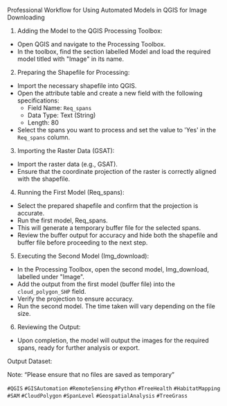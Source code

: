 Professional Workflow for Using Automated Models in QGIS for Image Downloading

 1. Adding the Model to the QGIS Processing Toolbox:
   - Open QGIS and navigate to the Processing Toolbox.
   - In the toolbox, find the section labelled Model and load the required model titled with "Image" in its name.
 
 
 2. Preparing the Shapefile for Processing:
   - Import the necessary shapefile into QGIS.
   - Open the attribute table and create a new field with the following specifications:
     - Field Name: `Req_spans`
     - Data Type: Text (String)
     - Length: 80
   - Select the spans you want to process and set the value to 'Yes' in the `Req_spans` column.
 

 3. Importing the Raster Data (GSAT):
   - Import the raster data (e.g., GSAT).
   - Ensure that the coordinate projection of the raster is correctly aligned with the shapefile.


 4. Running the First Model (Req_spans):
   - Select the prepared shapefile and confirm that the projection is accurate.
   - Run the first model, Req_spans.
  - This will generate a temporary buffer file for the selected spans.
   - Review the buffer output for accuracy and hide both the shapefile and buffer file before proceeding to the next step.
 

 5. Executing the Second Model (Img_download):
   - In the Processing Toolbox, open the second model, Img_download, labelled under "Image".
   - Add the output from the first model (buffer file) into the `cloud_polygon_SHP` field.
   - Verify the projection to ensure accuracy.
   - Run the second model. The time taken will vary depending on the file size.
 

 6. Reviewing the Output:
   - Upon completion, the model will output the images for the required spans, ready for further analysis or export.


Output Dataset:
 
Note: “Please ensure that no files are saved as temporary”




`#QGIS` `#GISAutomation` `#RemoteSensing` `#Python` `#TreeHealth` `#HabitatMapping`  `#SAM` `#CloudPolygon` `#SpanLevel` `#GeospatialAnalysis` `#TreeGrass`
